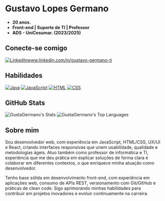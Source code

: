# Gustavo Lopes Germano
- **20 anos.**
- **Front-end | Suporte de TI | Professor**
- **ADS - UniCesumar. (2023/2025)**

## Conecte-se comigo
[![LinkedIn](https://custom-icon-badges.demolab.com/badge/LinkedIn-0A66C2?logo=linkedin-white&logoColor=fff)](#)www.linkedin.com/in/gustavo-germano-ti

## Habilidades
[![Java](https://img.shields.io/badge/Java-%23ED8B00.svg?logo=openjdk&logoColor=white)](#)
[![JavaScript](https://img.shields.io/badge/JavaScript-F7DF1E?logo=javascript&logoColor=000)](#)
[![HTML](https://img.shields.io/badge/HTML-%23E34F26.svg?logo=html5&logoColor=white)](#)
[![CSS](https://img.shields.io/badge/CSS-639?logo=css&logoColor=fff)](#)

## GitHub Stats
![GustaGermano's Stats](https://github-readme-stats.vercel.app/api?username=GustaGermano&theme=tokyonight&show_icons=true&hide_border=true&count_private=true)
![GustaGermano's Top Languages](https://github-readme-stats.vercel.app/api/top-langs/?username=GustaGermano&theme=tokyonight&show_icons=true&hide_border=true&layout=compact)

## Sobre mim
Sou desenvolvedor web, com experiência em JavaScript, HTML/CSS, UX/UI e React, criando interfaces responsivas que unem usabilidade, qualidade e metodologias ágeis.
Atuo também como professor de informática e TI, experiência que me deu prática em explicar soluções de forma clara e colaborar em diferentes contextos, o que enriquece minha atuação como desenvolvedor.

Tenho base sólida em desenvolvimento front-end, com experiência em aplicações web, consumo de APIs REST, versionamento com Git/GitHub e práticas de clean code. Sigo aprimorando minhas habilidades para contribuir em projetos inovadores e evoluir continuamente na carreira.
